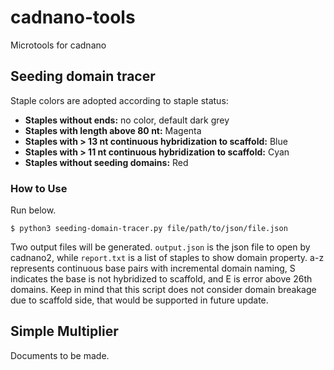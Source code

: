 # cadnano-tools
Microtools for cadnano
## Seeding domain tracer
Staple colors are adopted according to staple status:
* **Staples without ends:** no color, default dark grey
* **Staples with length above 80 nt:** Magenta
* **Staples with > 13 nt continuous hybridization to scaffold:** Blue
* **Staples with > 11 nt continuous hybridization to scaffold:** Cyan
* **Staples without seeding domains:** Red

### How to Use
Run below.
```
$ python3 seeding-domain-tracer.py file/path/to/json/file.json
```
Two output files will be generated. `output.json` is the json file to open by cadnano2, while `report.txt` is a list of staples to show domain property. a-z represents continuous base pairs with incremental domain naming, S indicates the base is not hybridized to scaffold, and E is error above 26th domains. 
Keep in mind that this script does not consider domain breakage due to scaffold side, that would be supported in future update.
## Simple Multiplier
Documents to be made.
